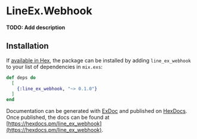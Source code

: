 # LineEx.Webhook

**TODO: Add description**

## Installation

If [available in Hex](https://hex.pm/docs/publish), the package can be installed
by adding `line_ex_webhook` to your list of dependencies in `mix.exs`:

```elixir
def deps do
  [
    {:line_ex_webhook, "~> 0.1.0"}
  ]
end
```

Documentation can be generated with [ExDoc](https://github.com/elixir-lang/ex_doc)
and published on [HexDocs](https://hexdocs.pm). Once published, the docs can
be found at [https://hexdocs.pm/line_ex_webhook](https://hexdocs.pm/line_ex_webhook).

